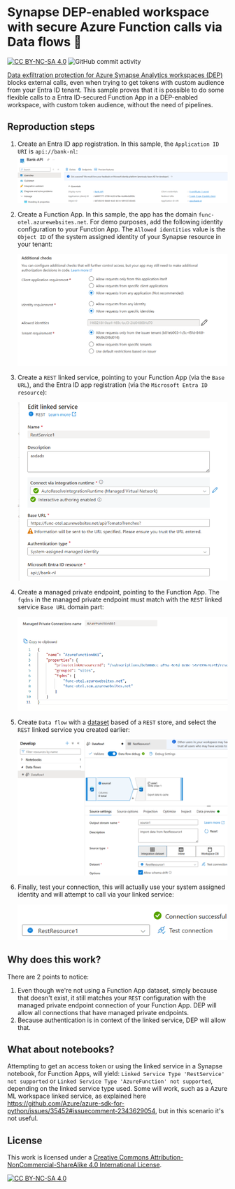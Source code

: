 # Synapse DEP-enabled workspace with secure Azure Function calls via Data flows 🌊

[![CC BY-NC-SA 4.0][cc-by-nc-sa-shield]][cc-by-nc-sa]
![GitHub commit activity](https://img.shields.io/github/commit-activity/m/erwinkramer/synapse-dep-data-flows-func)

[Data exfiltration protection for Azure Synapse Analytics workspaces (DEP)](https://docs.azure.cn/en-us/synapse-analytics/security/workspace-data-exfiltration-protection) blocks external calls, even when trying to get tokens with custom audience from your Entra ID tenant. This sample proves that it is possible to do some flexible calls to a Entra ID-secured Function App in a DEP-enabled workspace, with custom token audience, without the need of pipelines. 

## Reproduction steps

1. Create an Entra ID app registration. In this sample, the `Application ID URI` is `api://bank-nl`:
![alt text](.images/app.png)

1. Create a Function App. In this sample, the app has the domain `func-otel.azurewebsites.net`. For demo purposes, add the following identity configuration to your Function App. The `Allowed identities` value is the `Object ID` of the system assigned identity of your Synapse resource in your tenant:

   ![alt text](.images/functionapp.png)

1. Create a `REST` linked service, pointing to your Function App (via the `Base URL`), and the Entra ID app registration (via the `Microsoft Entra ID resource`):

   ![alt text](.images/linked-service.png)

1. Create a managed private endpoint, pointing to the Function App. The `fqdns` in the managed private endpoint must match with the `REST` linked service `Base URL` domain part:

   ![alt text](.images/mpe.png)

1. Create `Data flow` with a [dataset](https://learn.microsoft.com/en-us/azure/data-factory/concepts-datasets-linked-services?tabs=data-factory) based of a `REST` store, and select the `REST` linked service you created earlier:

   ![alt text](.images/dataflow.png)

1. Finally, test your connection, this will actually use your system assigned identity and will attempt to call via your linked service:

   ![alt text](.images/test.png)

## Why does this work? 

There are 2 points to notice:

1. Even though we're not using a Function App dataset, simply because that doesn't exist, it still matches your `REST` configuration with the managed private endpoint connection of your Function App. DEP will allow all connections that have managed private endpoints.
1. Because authentication is in context of the linked service, DEP will allow that.

## What about notebooks?

Attempting to get an access token or using the linked service in a Synapse notebook, for Function Apps, will yield: `Linked Service Type 'RestService' not supported` or `Linked Service Type 'AzureFunction' not supported`, depending on the linked service type used. Some will work, such as a Azure ML workspace linked service, as explained here https://github.com/Azure/azure-sdk-for-python/issues/35452#issuecomment-2343629054, but in this scenario it's not useful. 

## License

This work is licensed under a
[Creative Commons Attribution-NonCommercial-ShareAlike 4.0 International License][cc-by-nc-sa].

[![CC BY-NC-SA 4.0][cc-by-nc-sa-image]][cc-by-nc-sa]

[cc-by-nc-sa]: http://creativecommons.org/licenses/by-nc-sa/4.0/
[cc-by-nc-sa-image]: https://licensebuttons.net/l/by-nc-sa/4.0/88x31.png
[cc-by-nc-sa-shield]: https://img.shields.io/badge/License-CC%20BY--NC--SA%204.0-lightgrey.svg